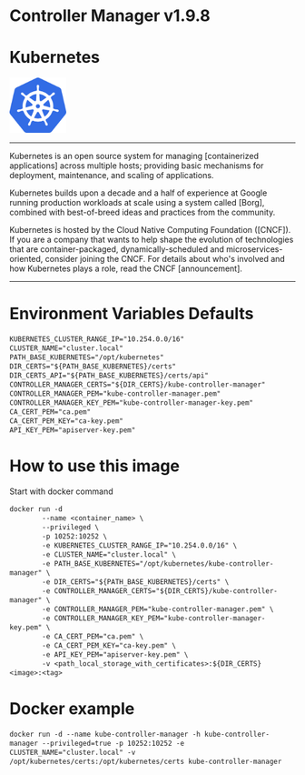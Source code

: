 # Controller Manager v1.9.8
# Kubernetes

<img src="https://github.com/kubernetes/kubernetes/raw/master/logo/logo.png" width="100">

----

Kubernetes is an open source system for managing [containerized applications]
across multiple hosts; providing basic mechanisms for deployment, maintenance,
and scaling of applications.

Kubernetes builds upon a decade and a half of experience at Google running
production workloads at scale using a system called [Borg],
combined with best-of-breed ideas and practices from the community.

Kubernetes is hosted by the Cloud Native Computing Foundation ([CNCF]).
If you are a company that wants to help shape the evolution of
technologies that are container-packaged, dynamically-scheduled
and microservices-oriented, consider joining the CNCF.
For details about who's involved and how Kubernetes plays a role,
read the CNCF [announcement].

----

# Environment Variables Defaults

```
KUBERNETES_CLUSTER_RANGE_IP="10.254.0.0/16"
CLUSTER_NAME="cluster.local"
PATH_BASE_KUBERNETES="/opt/kubernetes"
DIR_CERTS="${PATH_BASE_KUBERNETES}/certs"
DIR_CERTS_API="${PATH_BASE_KUBERNETES}/certs/api"
CONTROLLER_MANAGER_CERTS="${DIR_CERTS}/kube-controller-manager"
CONTROLLER_MANAGER_PEM="kube-controller-manager.pem"
CONTROLLER_MANAGER_KEY_PEM="kube-controller-manager-key.pem"
CA_CERT_PEM="ca.pem"
CA_CERT_PEM_KEY="ca-key.pem"
API_KEY_PEM="apiserver-key.pem"

```

# How to use this image

Start with docker command

```
docker run -d 
        --name <container_name> \
        --privileged \
        -p 10252:10252 \  
        -e KUBERNETES_CLUSTER_RANGE_IP="10.254.0.0/16" \
        -e CLUSTER_NAME="cluster.local" \
        -e PATH_BASE_KUBERNETES="/opt/kubernetes/kube-controller-manager" \
        -e DIR_CERTS="${PATH_BASE_KUBERNETES}/certs" \
        -e CONTROLLER_MANAGER_CERTS="${DIR_CERTS}/kube-controller-manager" \
        -e CONTROLLER_MANAGER_PEM="kube-controller-manager.pem" \
        -e CONTROLLER_MANAGER_KEY_PEM="kube-controller-manager-key.pem" \
        -e CA_CERT_PEM="ca.pem" \
        -e CA_CERT_PEM_KEY="ca-key.pem" \
        -e API_KEY_PEM="apiserver-key.pem" \
        -v <path_local_storage_with_certificates>:${DIR_CERTS} <image>:<tag>
```

# Docker example

```
docker run -d --name kube-controller-manager -h kube-controller-manager --privileged=true -p 10252:10252 -e CLUSTER_NAME="cluster.local" -v /opt/kubernetes/certs:/opt/kubernetes/certs kube-controller-manager

```
